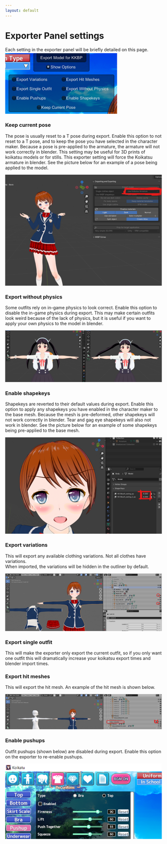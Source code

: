 ```yaml
---
layout: default
---
```


# Exporter Panel settings
Each setting in the exporter panel will be briefly detailed on this page.  
![ ](https://raw.githubusercontent.com/FlailingFog/flailingfog.github.io/master/assets/images/exportpanel.png)

### Keep current pose

The pose is usually reset to a T pose during export. Enable this option to not reset to a T pose, and to keep the pose you have selected in the character maker. Because a pose is pre-applied to the armature, the armature will not work correctly in blender. This setting may be useful for 3D prints of koikatsu models or for stills. This exporter setting will force the Koikatsu armature in blender. See the picture below for an example of a pose being applied to the model. 

![ ](https://raw.githubusercontent.com/FlailingFog/flailingfog.github.io/master/assets/images/exporter4.png)

### Export without physics

Some outfits rely on in-game physics to look correct. Enable this option to disable the in-game physics during export. This may make certain outfits look weird because of the lack of physics, but it is useful if you want to apply your own physics to the model in blender.

![ ](https://raw.githubusercontent.com/FlailingFog/flailingfog.github.io/master/assets/images/exporter2.1.png)

### Enable shapekeys

Shapekeys are reverted to their default values during export. Enable this option to apply any shapekeys you have enabled in the character maker to the base mesh. Because the mesh is pre-deformed, other shapekeys will not work correctly in blender. Tear and gag eye shapekeys will also not work in blender. See the picture below for an example of some shapekeys being pre-applied to the base mesh. 

![ ](https://raw.githubusercontent.com/FlailingFog/flailingfog.github.io/master/assets/images/exporter3.png)

### Export variations

This will export any available clothing variations. Not all clothes have variations.  
When imported, the variations will be hidden in the outliner by default.

![ ](https://raw.githubusercontent.com/FlailingFog/flailingfog.github.io/master/assets/images/exporter1.png)

### Export single outfit

This will make the exporter only export the current outfit, so if you only want one outfit this will dramatically increase your koikatsu export times and blender import times.

### Export hit meshes

This will export the hit mesh. An example of the hit mesh is shown below.

![ ](https://raw.githubusercontent.com/FlailingFog/flailingfog.github.io/master/assets/images/exporter2.png)

### Enable pushups

Outfit pushups (shown below) are disabled during export. Enable this option on the exporter to re-enable pushups.

![ ](https://raw.githubusercontent.com/FlailingFog/flailingfog.github.io/master/assets/images/exporter2.2.png)